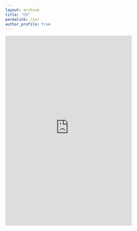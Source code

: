 ```yaml
---
layout: archive
title: "CV"
permalink: /cv/
author_profile: true
---
```




<embed src="https://gerbenzaagsma.github.io/files/Zaagsma-CV-20241115.pdf" type="application/pdf" width="400px" height="600px" />
